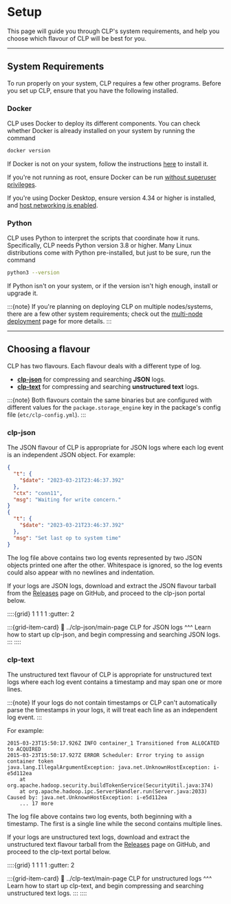 # Setup

This page will guide you through CLP's system requirements, and help you choose which flavour of CLP will be best for you.

---

## System Requirements

To run properly on your system, CLP requires a few other programs. Before you set up CLP, ensure that you have the following installed.

### Docker

CLP uses Docker to deploy its different components. You can check whether Docker is already installed on your system by running the command

```bash
docker version
```

If Docker is not on your system, follow the instructions [here][Docker] to install it. 

If you're not running as root, ensure Docker can be run [without superuser privileges][docker-non-root].

If you're using Docker Desktop, ensure version 4.34 or higher is installed, and [host networking is enabled][docker-desktop-host-networking].

### Python

CLP uses Python to interpret the scripts that coordinate how it runs. Specifically, CLP needs Python version 3.8 or higher. Many Linux distributions come with Python pre-installed, but just to be sure, run the command

```bash
python3 --version
```

If Python isn't on your system, or if the version isn't high enough, install or upgrade it.

:::{note}
If you're planning on deploying CLP on multiple nodes/systems, there are a few other system requirements; check out the [multi-node deployment](../../guides/guides-multi-node/multi-node) page for more details.
:::

---

## Choosing a flavour

CLP has two flavours. Each flavour deals with a different type of log.

* **[clp-json](#clp-json)** for compressing and searching **JSON** logs.
* **[clp-text](#clp-text)** for compressing and searching **unstructured text** logs.

:::{note}
Both flavours contain the same binaries but are configured with different values for the
`package.storage_engine` key in the package's config file (`etc/clp-config.yml`).
:::

### clp-json

The JSON flavour of CLP is appropriate for JSON logs where each log event is an independent JSON
object. For example:

```json lines
{
  "t": {
    "$date": "2023-03-21T23:46:37.392"
  },
  "ctx": "conn11",
  "msg": "Waiting for write concern."
}
{
  "t": {
    "$date": "2023-03-21T23:46:37.392"
  },
  "msg": "Set last op to system time"
}
```

The log file above contains two log events represented by two JSON objects printed one after the
other. Whitespace is ignored, so the log events could also appear with no newlines and indentation.

If your logs are JSON logs, download and extract the JSON flavour tarball from the [Releases][clp-releases] page on GitHub, and proceed to the clp-json portal below.

::::{grid} 1 1 1 1
:gutter: 2

:::{grid-item-card}
:link: ../clp-json/main-page
CLP for JSON logs
^^^
Learn how to start up clp-json, and begin compressing and searching JSON logs.
:::
::::

### clp-text

The unstructured text flavour of CLP is appropriate for unstructured text logs where each log event contains a
timestamp and may span one or more lines.

:::{note}
If your logs do not contain timestamps or CLP can't automatically parse the timestamps in your logs,
it will treat each line as an independent log event.
:::

For example:

```
2015-03-23T15:50:17.926Z INFO container_1 Transitioned from ALLOCATED to ACQUIRED
2015-03-23T15:50:17.927Z ERROR Scheduler: Error trying to assign container token
java.lang.IllegalArgumentException: java.net.UnknownHostException: i-e5d112ea
    at org.apache.hadoop.security.buildTokenService(SecurityUtil.java:374)
    at org.apache.hadoop.ipc.Server$Handler.run(Server.java:2033)
Caused by: java.net.UnknownHostException: i-e5d112ea
    ... 17 more
```

The log file above contains two log events, both beginning with a timestamp. The first is a single
line while the second contains multiple lines.

If your logs are unstructured text logs, download and extract the unstructured text flavour tarball from the [Releases][clp-releases] page on GitHub, and proceed to the clp-text portal below.

::::{grid} 1 1 1 1
:gutter: 2

:::{grid-item-card}
:link: ../clp-text/main-page
CLP for unstructured logs
^^^
Learn how to start up clp-text, and begin compressing and searching unstructured text logs.
:::
::::

[Docker]: https://docs.docker.com/engine/install/
[docker-non-root]: https://docs.docker.com/engine/install/linux-postinstall/#manage-docker-as-a-non-root-user
[docker-desktop-host-networking]: https://docs.docker.com/engine/network/drivers/host/#docker-desktop
[clp-releases]: https://github.com/y-scope/clp/releases
